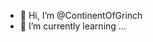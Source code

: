 - 👋 Hi, I’m @ContinentOfGrinch
- 🌱 I’m currently learning ...
<!---
ContinentOfGrinch/ContinentOfGrinch is a ✨ special ✨ repository because its `README.md` (this file) appears on your GitHub profile.
You can click the Preview link to take a look at your changes.
--->
